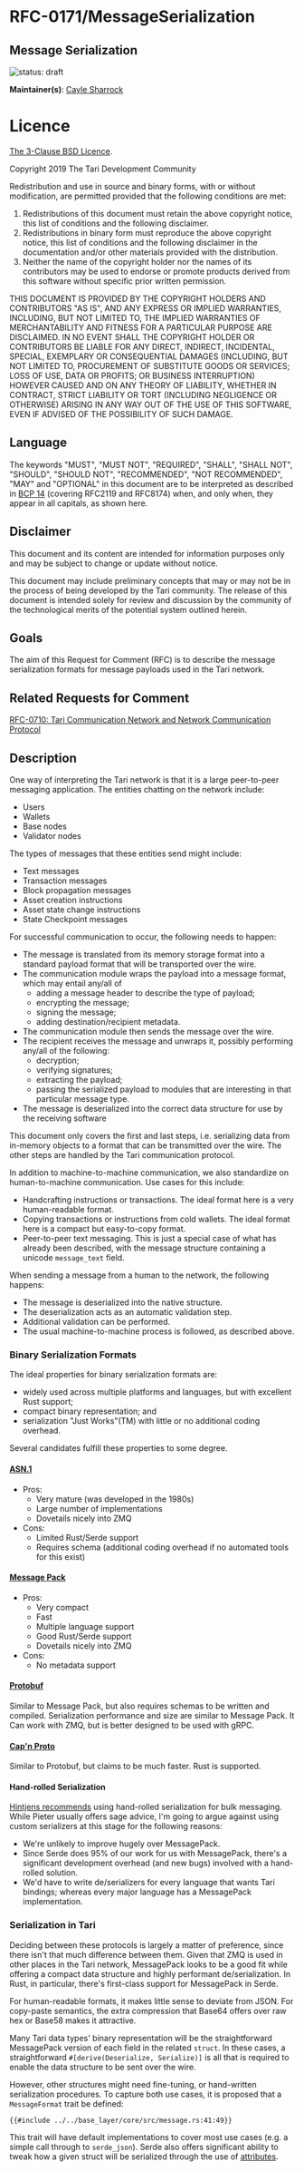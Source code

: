 # RFC-0171/MessageSerialization

## Message Serialization

![status: draft](theme/images/status-draft.svg)

**Maintainer(s)**: [Cayle Sharrock](https://github.com/CjS77)

# Licence

[The 3-Clause BSD Licence](https://opensource.org/licenses/BSD-3-Clause).

Copyright 2019 The Tari Development Community

Redistribution and use in source and binary forms, with or without modification, are permitted provided that the
following conditions are met:

1. Redistributions of this document must retain the above copyright notice, this list of conditions and the following
   disclaimer.
2. Redistributions in binary form must reproduce the above copyright notice, this list of conditions and the following
   disclaimer in the documentation and/or other materials provided with the distribution.
3. Neither the name of the copyright holder nor the names of its contributors may be used to endorse or promote products
   derived from this software without specific prior written permission.

THIS DOCUMENT IS PROVIDED BY THE COPYRIGHT HOLDERS AND CONTRIBUTORS "AS IS", AND ANY EXPRESS OR IMPLIED WARRANTIES,
INCLUDING, BUT NOT LIMITED TO, THE IMPLIED WARRANTIES OF MERCHANTABILITY AND FITNESS FOR A PARTICULAR PURPOSE ARE
DISCLAIMED. IN NO EVENT SHALL THE COPYRIGHT HOLDER OR CONTRIBUTORS BE LIABLE FOR ANY DIRECT, INDIRECT, INCIDENTAL,
SPECIAL, EXEMPLARY OR CONSEQUENTIAL DAMAGES (INCLUDING, BUT NOT LIMITED TO, PROCUREMENT OF SUBSTITUTE GOODS OR
SERVICES; LOSS OF USE, DATA OR PROFITS; OR BUSINESS INTERRUPTION) HOWEVER CAUSED AND ON ANY THEORY OF LIABILITY,
WHETHER IN CONTRACT, STRICT LIABILITY OR TORT (INCLUDING NEGLIGENCE OR OTHERWISE) ARISING IN ANY WAY OUT OF THE USE OF
THIS SOFTWARE, EVEN IF ADVISED OF THE POSSIBILITY OF SUCH DAMAGE.

## Language

The keywords "MUST", "MUST NOT", "REQUIRED", "SHALL", "SHALL NOT", "SHOULD", "SHOULD NOT", "RECOMMENDED", 
"NOT RECOMMENDED", "MAY" and "OPTIONAL" in this document are to be interpreted as described in 
[BCP 14](https://tools.ietf.org/html/bcp14) (covering RFC2119 and RFC8174) when, and only when, they appear in all capitals, as 
shown here.

## Disclaimer

This document and its content are intended for information purposes only and may be subject to change or update
without notice.

This document may include preliminary concepts that may or may not be in the process of being developed by the Tari
community. The release of this document is intended solely for review and discussion by the community of the
technological merits of the potential system outlined herein.

## Goals

The aim of this Request for Comment (RFC) is to describe the message serialization formats for message payloads used in the Tari network.

## Related Requests for Comment

[RFC-0710: Tari Communication Network and Network Communication Protocol](RFC-0170_NetworkCommunicationProtocol.md)

## Description

One way of interpreting the Tari network is that it is a large peer-to-peer messaging application. The entities chatting
on the network include:

* Users
* Wallets
* Base nodes
* Validator nodes

The types of messages that these entities send might include:

* Text messages
* Transaction messages
* Block propagation messages
* Asset creation instructions
* Asset state change instructions
* State Checkpoint messages

For successful communication to occur, the following needs to happen:

* The message is translated from its memory storage format into a standard payload format that will be transported over
  the wire.
* The communication module wraps the payload into a message format, which may entail any/all of
  * adding a message header to describe the type of payload;
  * encrypting the message;
  * signing the message;
  * adding destination/recipient metadata.
* The communication module then sends the message over the wire.
* The recipient receives the message and unwraps it, possibly performing any/all of the following:
  * decryption;
  * verifying signatures;
  * extracting the payload;
  * passing the serialized payload to modules that are interesting in that particular message type.
* The message is deserialized into the correct data structure for use by the receiving software

This document only covers the first and last steps, i.e. serializing data from in-memory objects to a format that can
be transmitted over the wire. The other steps are handled by the Tari communication protocol.

In addition to machine-to-machine communication, we also standardize on human-to-machine communication. Use cases for
this include:

* Handcrafting instructions or transactions. The ideal format here is a very human-readable format.
* Copying transactions or instructions from cold wallets. The ideal format here is a compact but easy-to-copy format.
* Peer-to-peer text messaging. This is just a special case of what has already been described, with the message
  structure containing a unicode `message_text` field.

When sending a message from a human to the network, the following happens:

* The message is deserialized into the native structure.
* The deserialization acts as an automatic validation step.
* Additional validation can be performed.
* The usual machine-to-machine process is followed, as described above.

### Binary Serialization Formats

The ideal properties for binary serialization formats are:

* widely used across multiple platforms and languages, but with excellent Rust support;
* compact binary representation; and
* serialization "Just Works"(TM) with little or no additional coding overhead.

Several candidates fulfill these properties to some degree.

#### [ASN.1](http://www.itu.int/ITU-T/asn1/index.html)

* Pros:
  * Very mature (was developed in the 1980s)
  * Large number of implementations
  * Dovetails nicely into ZMQ 
* Cons:
  * Limited Rust/Serde support
  * Requires schema (additional coding overhead if no automated tools for this exist)


#### [Message Pack](http://msgpack.org/)

* Pros:
  * Very compact
  * Fast
  * Multiple language support
  * Good Rust/Serde support
  * Dovetails nicely into ZMQ 
* Cons:
  * No metadata support

#### [Protobuf](https://code.google.com/p/protobuf/)

Similar to Message Pack, but also requires schemas to be written and compiled. Serialization 
performance and size
are similar to Message Pack. It Can work with ZMQ, but is better designed to be used with gRPC.

#### [Cap'n Proto](http://kentonv.github.io/capnproto/)

Similar to Protobuf, but claims to be much faster. Rust is supported.

#### Hand-rolled Serialization

[Hintjens recommends](http://zguide.zeromq.org/py:chapter7#Serialization-Libraries) using hand-rolled serialization for
bulk messaging. While Pieter usually offers sage advice, I'm going to argue against using custom serializers at this
stage for the following reasons:

* We're unlikely to improve hugely over MessagePack.
* Since Serde does 95% of our work for us with MessagePack, there's a significant development overhead (and new bugs)
  involved with a hand-rolled solution.
* We'd have to write de/serializers for every language that wants Tari bindings; whereas every major language has a
  MessagePack implementation.

### Serialization in Tari

Deciding between these protocols is largely a matter of preference, since there isn't that much difference between them.
Given that ZMQ is used in other places in the Tari network, MessagePack looks to be a good fit while offering a compact
data structure and highly performant de/serialization. In Rust, in particular, there's first-class support for MessagePack
in Serde.

For human-readable formats, it makes little sense to deviate from JSON. For copy-paste semantics, the extra compression
that Base64 offers over raw hex or Base58 makes it attractive.

Many Tari data types' binary representation will be the straightforward MessagePack version of each field in the related
`struct`. In these cases, a straightforward `#[derive(Deserialize, Serialize)]` is all that is required to enable the data
structure to be sent over the wire.

However, other structures might need fine-tuning, or hand-written serialization procedures. To capture both use cases,
it is proposed that a `MessageFormat` trait be defined:

```rust,compile_fail
{{#include ../../base_layer/core/src/message.rs:41:49}}
```

This trait will have default implementations to cover most use cases (e.g. a simple call through to `serde_json`). Serde
also offers significant ability to tweak how a given struct will be serialized through the use of
[attributes](https://serde.rs/attributes.html).
